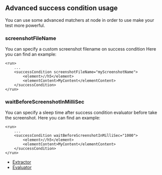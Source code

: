 ## Advanced success condition usage
You can use some advanced matchers at <successCondition> node in order to use make your test more powerful.

### screenshotFileName
You can specify a custom screenshot filename on success condition
Here you can find an example:

	<run>
		...
		<successCondition screenshotFileName="myScreenshotName">
			<element>//h5</element>
			<elementContent>MyContent</elementContent>
		</successCondition>
	</run>

### waitBeforeScreenshotInMilliSec
You can specify a sleep time after success condition evaluator before take the screenshot.
Here you can find an example:

	<run>
		...
		<successCondition waitBeforeScreenshotInMilliSec="1000">
			<element>//h5</element>
			<elementContent>MyContent</elementContent>
		</successCondition>
	</run>

* [Extractor](extractor.md)
* [Evaluator](evaluator.md)